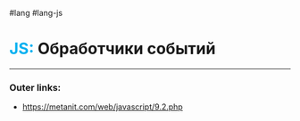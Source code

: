 #lang #lang-js
# <font color="#00b0f0">JS:</font> Обработчики событий
---
### Outer links:
- https://metanit.com/web/javascript/9.2.php